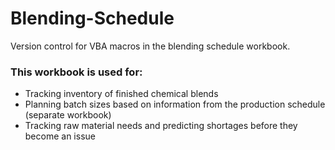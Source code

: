 # Blending-Schedule
Version control for VBA macros in the blending schedule workbook.


### This workbook is used for:
 - Tracking inventory of finished chemical blends
 - Planning batch sizes based on information from the production schedule (separate workbook)
 - Tracking raw material needs and predicting shortages before they become an issue
